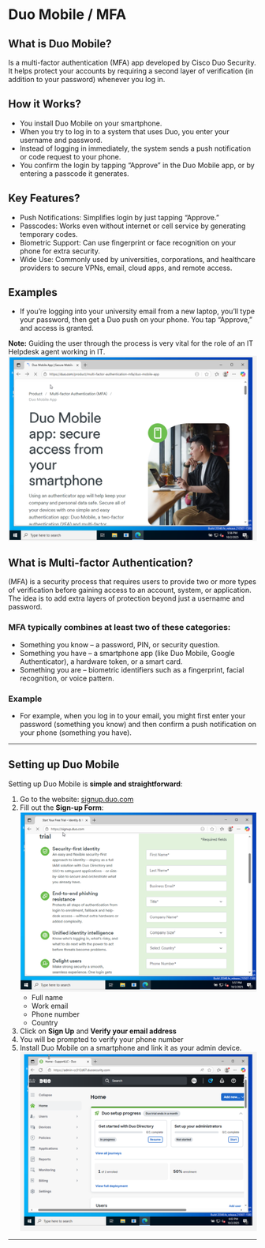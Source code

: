 # Duo Mobile / MFA

## What is Duo Mobile?
Is a multi-factor authentication (MFA) app developed by Cisco Duo Security. It helps protect your accounts by requiring a second layer of verification (in addition to your password) whenever you log in.

## How it Works?
- You install Duo Mobile on your smartphone.
- When you try to log in to a system that uses Duo, you enter your username and password.
- Instead of logging in immediately, the system sends a push notification or code request to your phone.
- You confirm the login by tapping “Approve” in the Duo Mobile app, or by entering a passcode it generates.

## Key Features?
- Push Notifications: Simplifies login by just tapping “Approve.”
- Passcodes: Works even without internet or cell service by generating temporary codes.
- Biometric Support: Can use fingerprint or face recognition on your phone for extra security.
- Wide Use: Commonly used by universities, corporations, and healthcare providers to secure VPNs, email, cloud apps, and remote access.

## Examples
- If you’re logging into your university email from a new laptop, you’ll type your password, then get a Duo push on your phone. You tap “Approve,” and access is granted.

**Note:** Guiding the user through the process is very vital for the role of an IT Helpdesk agent working in IT.
![Screenshot](images/mfa1.png)
## What is Multi-factor Authentication?
(MFA) is a security process that requires users to provide two or more types of verification before gaining access to an account, system, or application. The idea is to add extra layers of protection beyond just a username and password.

### MFA typically combines at least two of these categories:
- Something you know – a password, PIN, or security question.
- Something you have – a smartphone app (like Duo Mobile, Google Authenticator), a hardware token, or a smart card.
- Something you are – biometric identifiers such as a fingerprint, facial recognition, or voice pattern.

### Example 
- For example, when you log in to your email, you might first enter your password (something you know) and then confirm a push notification on your phone (something you have).

---
##  Setting up Duo Mobile

Setting up Duo Mobile is **simple and straightforward**:

1. Go to the website: [signup.duo.com](https://signup.duo.com)
2. Fill out the **Sign-up Form**:
![Screenshot](images/mfa2.png)
   - Full name  
   - Work email  
   - Phone number  
   - Country
3. Click on **Sign Up** and **Verify your email address**
4. You will be prompted to verify your phone number
5. Install Duo Mobile on a smartphone and link it as your admin device.
![Screenshot](images/mfa3.png)
---   

